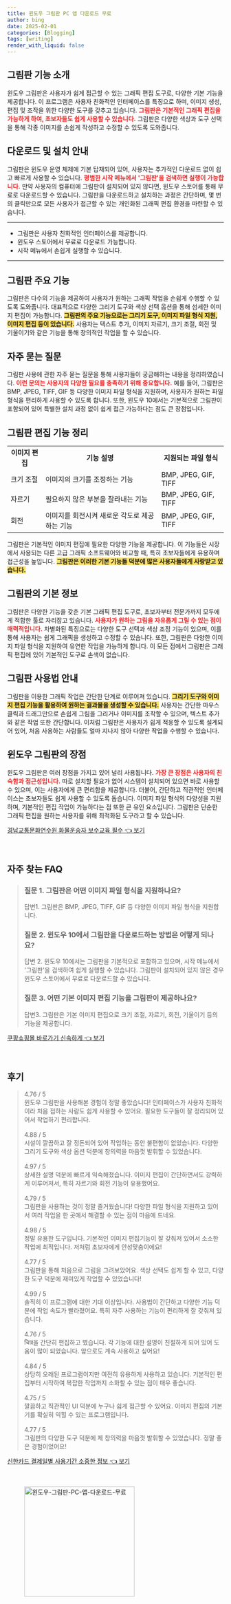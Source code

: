 ```yaml
---
title: 윈도우 그림판 PC 앱 다운로드 무료
author: bing
date: 2025-02-01
categories: [Blogging]
tags: [writing]
render_with_liquid: false
---
```



<h2 id='그림판_기능_소개'>그림판 기능 소개</h2>

<p>윈도우 그림판은 사용자가 쉽게 접근할 수 있는 그래픽 편집 도구로, 다양한 기본 기능을 제공합니다. 이 프로그램은 사용자 친화적인 인터페이스를 특징으로 하며, 이미지 생성, 편집 및 조작을 위한 다양한 도구를 갖추고 있습니다. <b><span style="color: #ee2323;">그림판은 기본적인 그래픽 편집을 가능하게 하여, 초보자들도 쉽게 사용할 수 있습니다.</span></b> 그림판은 다양한 색상과 도구 선택을 통해 각종 이미지를 손쉽게 작성하고 수정할 수 있도록 도와줍니다.</p>

<h2 id='다운로드_및_설치_안내'>다운로드 및 설치 안내</h2>

<p>그림판은 윈도우 운영 체제에 기본 탑재되어 있어, 사용자는 추가적인 다운로드 없이 쉽고 빠르게 사용할 수 있습니다. <b><span style="color: #ee2323;">평범한 시작 메뉴에서 '그림판'을 검색하면 실행이 가능합니다.</span></b> 만약 사용자의 컴퓨터에 그림판이 설치되어 있지 않다면, 윈도우 스토어를 통해 무료로 다운로드할 수 있습니다. 그림판을 다운로드하고 설치하는 과정은 간단하며, 몇 번의 클릭만으로 모든 사용자가 접근할 수 있는 개인화된 그래픽 편집 환경을 마련할 수 있습니다.</p>

<hr />

<ul>
    <li>그림판은 사용자 친화적인 인터페이스를 제공합니다.</li>
    <li>윈도우 스토어에서 무료로 다운로드 가능합니다.</li>
    <li>시작 메뉴에서 손쉽게 실행할 수 있습니다.</li>
</ul>

<hr />

<h2 id='그림판_주요_기능'>그림판 주요 기능</h2>

<p>그림판은 다수의 기능을 제공하여 사용자가 원하는 그래픽 작업을 손쉽게 수행할 수 있도록 도와줍니다. 대표적으로 다양한 그리기 도구와 색상 선택 옵션을 통해 섬세한 이미지 편집이 가능합니다. <b><span style="background-color: #ffe066;">그림판의 주요 기능으로는 그리기 도구, 이미지 파일 형식 지원, 이미지 편집 등이 있습니다.</span></b> 사용자는 텍스트 추가, 이미지 자르기, 크기 조절, 회전 및 기울이기와 같은 기능을 통해 창의적인 작업을 할 수 있습니다.</p>

<h2 id='자주_묻는_질문'>자주 묻는 질문</h2>

<p>그림판 사용에 관한 자주 묻는 질문을 통해 사용자들이 궁금해하는 내용을 정리하였습니다. <b><span style="color: #ee2323;">이런 문의는 사용자의 다양한 필요를 충족하기 위해 중요합니다.</span></b> 예를 들어, 그림판은 BMP, JPEG, TIFF, GIF 등 다양한 이미지 파일 형식을 지원하며, 사용자가 원하는 파일 형식을 편리하게 사용할 수 있도록 합니다. 또한, 윈도우 10에서는 기본적으로 그림판이 포함되어 있어 특별한 설치 과정 없이 쉽게 접근 가능하다는 점도 큰 장점입니다.</p>

<h2 id='그림판_편집_기능_정리'>그림판 편집 기능 정리</h2>

<table>
    <tr>
        <td style="text-align: center; height: 17px;"><b>이미지 편집</b></td>
        <td style="text-align: center; height: 17px;"><b>기능 설명</b></td>
        <td style="text-align: center; height: 17px;"><b>지원되는 파일 형식</b></td>
    </tr>
    <tr>
        <td>크기 조절</td>
        <td>이미지의 크기를 조정하는 기능</td>
        <td>BMP, JPEG, GIF, TIFF</td>
    </tr>
    <tr>
        <td>자르기</td>
        <td>필요하지 않은 부분을 잘라내는 기능</td>
        <td>BMP, JPEG, GIF, TIFF</td>
    </tr>
    <tr>
        <td>회전</td>
        <td>이미지를 회전시켜 새로운 각도로 제공하는 기능</td>
        <td>BMP, JPEG, GIF, TIFF</td>
    </tr>
</table>

<p>그림판은 기본적인 이미지 편집에 필요한 다양한 기능을 제공합니다. 이 기능들은 시장에서 사용되는 다른 고급 그래픽 소프트웨어와 비교할 때, 특히 초보자들에게 유용하며 접근성을 높입니다. <b><span style="background-color: #ffe066;">그림판은 이러한 기본 기능들 덕분에 많은 사용자들에게 사랑받고 있습니다.</span></b></p>

<h2 id='그림판의_기본_정보'>그림판의 기본 정보</h2>

<p>그림판은 다양한 기능을 갖춘 기본 그래픽 편집 도구로, 초보자부터 전문가까지 모두에게 적합한 툴로 자리잡고 있습니다. <b><span style="color: #ee2323;">사용자가 원하는 그림을 자유롭게 그릴 수 있는 점이 매력적입니다.</span></b> 차별화된 특징으로는 다양한 도구 선택과 색상 조정 기능이 있으며, 이를 통해 사용자는 쉽게 그래픽을 생성하고 수정할 수 있습니다. 또한, 그림판은 다양한 이미지 파일 형식을 지원하여 유연한 작업을 가능하게 합니다. 이 모든 점에서 그림판은 그래픽 편집에 있어 기본적인 도구로 손색이 없습니다.</p>

<h2 id='그림판_사용법_안내'>그림판 사용법 안내</h2>

<p>그림판을 이용한 그래픽 작업은 간단한 단계로 이루어져 있습니다. <b><span style="background-color: #ffe066;">그리기 도구와 이미지 편집 기능을 활용하여 원하는 결과물을 생성할 수 있습니다.</span></b> 사용자는 간단한 마우스 클릭과 드래그만으로 손쉽게 그림을 그리거나 이미지를 조작할 수 있으며, 텍스트 추가와 같은 작업 또한 간단합니다. 이처럼 그림판은 사용자가 쉽게 적응할 수 있도록 설계되어 있어, 처음 사용하는 사람들도 얼마 지나지 않아 다양한 작업을 수행할 수 있습니다.</p>

<h2 id='윈도우_그림판의_장점'>윈도우 그림판의 장점</h2>

<p>윈도우 그림판은 여러 장점을 가지고 있어 널리 사용됩니다. <b><span style="color: #ee2323;">가장 큰 장점은 사용자의 친숙함과 접근성입니다.</span></b> 따로 설치할 필요가 없어 시스템이 설치되어 있으면 바로 사용할 수 있으며, 이는 사용자에게 큰 편리함을 제공합니다. 더불어, 간단하고 직관적인 인터페이스는 초보자들도 쉽게 사용할 수 있도록 돕습니다. 이미지 파일 형식의 다양성을 지원하며, 기본적인 편집 작업이 가능하다는 점 또한 큰 유인 요소입니다. 그림판은 단순한 그래픽 편집을 원하는 사용자를 위해 최적화된 도구라고 할 수 있습니다.</p>


<p><a class="click-button" title="경남교통문화연수원 화물운송자 보수교육 필수" href="https://24nara.github.io/posts/%EA%B2%BD%EB%82%A8%EA%B5%90%ED%86%B5%EB%AC%B8%ED%99%94%EC%97%B0%EC%88%98%EC%9B%90-%ED%99%94%EB%AC%BC%EC%9A%B4%EC%86%A1%EC%9E%90-%EB%B3%B4%EC%88%98%EA%B5%90%EC%9C%A1-%ED%95%84%EC%88%98/" rel="dofollow">경남교통문화연수원 화물운송자 보수교육 필수 👈 보기</a></p><br>
<h2 id='자주_찾는_FAQ'>자주 찾는 FAQ</h2>
<div itemscope="" itemtype="https://schema.org/FAQPage"> 
<blockquote> 
<div itemscope="" itemprop="mainEntity" itemtype="https://schema.org/Question"> 
<h3 itemprop="name">질문 1. 그림판은 어떤 이미지 파일 형식을 지원하나요?</h3> 
<div itemscope="" itemprop="acceptedAnswer" itemtype="https://schema.org/Answer"> 
<span itemprop="text"> 
<p>답변1. 그림판은 BMP, JPEG, TIFF, GIF 등 다양한 이미지 파일 형식을 지원합니다.</p> 
</span> 
</div> 
</div> 
<div itemscope="" itemprop="mainEntity" itemtype="https://schema.org/Question"> 
<h3 itemprop="name">질문 2. 윈도우 10에서 그림판을 다운로드하는 방법은 어떻게 되나요?</h3> 
<div itemscope="" itemprop="acceptedAnswer" itemtype="https://schema.org/Answer"> 
<span itemprop="text"> 
<p>답변 2. 윈도우 10에서는 그림판을 기본적으로 포함하고 있으며, 시작 메뉴에서 '그림판'을 검색하여 쉽게 실행할 수 있습니다. 그림판이 설치되어 있지 않은 경우 윈도우 스토어에서 무료로 다운로드할 수 있습니다.</p> 
</span> 
</div> 
</div> 
<div itemscope="" itemprop="mainEntity" itemtype="https://schema.org/Question"> 
<h3 itemprop="name">질문 3. 어떤 기본 이미지 편집 기능을 그림판이 제공하나요?</h3> 
<div itemscope="" itemprop="acceptedAnswer" itemtype="https://schema.org/Answer"> 
<span itemprop="text"> 
<p>답변3. 그림판은 기본 이미지 편집으로 크기 조절, 자르기, 회전, 기울이기 등의 기능을 제공합니다.</p> 
</span> 
</div> 
</div> 
</blockquote> 
</div>
<p><a class="click-button" title="쿠팡쇼핑몰 바로가기 신속하게" href="https://24nara.github.io/posts/%EC%BF%A0%ED%8C%A1%EC%87%BC%ED%95%91%EB%AA%B0-%EB%B0%94%EB%A1%9C%EA%B0%80%EA%B8%B0-%EC%8B%A0%EC%86%8D%ED%95%98%EA%B2%8C/" rel="dofollow">쿠팡쇼핑몰 바로가기 신속하게 👈 보기</a></p><br>
<h2 id='후기'>후기</h2>
<div itemscope itemtype="https://schema.org/Product">
  <blockquote>
  <div itemprop="review" itemscope itemtype="https://schema.org/Review">
      <div itemprop="reviewRating" itemscope itemtype="https://schema.org/Rating"> <span itemprop="ratingValue">4.76</span> / <span itemprop="bestRating">5</span> </div>
      <span itemprop="reviewBody">윈도우 그림판을 사용해본 경험이 정말 좋았습니다! 인터페이스가 사용자 친화적이라 처음 접하는 사람도 쉽게 사용할 수 있어요. 필요한 도구들이 잘 정리되어 있어서 작업하기 편리합니다.</span>
  </div>
  <br>
  <div itemprop="review" itemscope itemtype="https://schema.org/Review">
      <div itemprop="reviewRating" itemscope itemtype="https://schema.org/Rating"> <span itemprop="ratingValue">4.88</span> / <span itemprop="bestRating">5</span> </div>
      <span itemprop="reviewBody">시설이 깔끔하고 잘 정돈되어 있어 작업하는 동안 불편함이 없었습니다. 다양한 그리기 도구와 색상 옵션 덕분에 창의력을 마음껏 발휘할 수 있었습니다.</span>
  </div>
  <br>
  <div itemprop="review" itemscope itemtype="https://schema.org/Review">
      <div itemprop="reviewRating" itemscope itemtype="https://schema.org/Rating"> <span itemprop="ratingValue">4.97</span> / <span itemprop="bestRating">5</span> </div>
      <span itemprop="reviewBody">상세한 설명 덕분에 빠르게 익숙해졌습니다. 이미지 편집이 간단하면서도 강력하게 이루어져서, 특히 자르기와 회전 기능이 유용했어요.</span>
  </div>
  <br>
  <div itemprop="review" itemscope itemtype="https://schema.org/Review">
      <div itemprop="reviewRating" itemscope itemtype="https://schema.org/Rating"> <span itemprop="ratingValue">4.79</span> / <span itemprop="bestRating">5</span> </div>
      <span itemprop="reviewBody">그림판을 사용하는 것이 정말 즐거웠습니다! 다양한 파일 형식을 지원하고 있어서 여러 작업을 한 곳에서 해결할 수 있는 점이 마음에 드네요.</span>
  </div>
  <br>
  <div itemprop="review" itemscope itemtype="https://schema.org/Review">
      <div itemprop="reviewRating" itemscope itemtype="https://schema.org/Rating"> <span itemprop="ratingValue">4.98</span> / <span itemprop="bestRating">5</span> </div>
      <span itemprop="reviewBody">정말 유용한 도구입니다. 기본적인 이미지 편집기능이 잘 갖춰져 있어서 소소한 작업에 최적입니다. 저처럼 초보자에게 안성맞춤이에요!</span>
  </div>
  <br>
  <div itemprop="review" itemscope itemtype="https://schema.org/Review">
      <div itemprop="reviewRating" itemscope itemtype="https://schema.org/Rating"> <span itemprop="ratingValue">4.77</span> / <span itemprop="bestRating">5</span> </div>
      <span itemprop="reviewBody">그림판을 통해 처음으로 그림을 그려보았어요. 색상 선택도 쉽게 할 수 있고, 다양한 도구 덕분에 재미있게 작업할 수 있었습니다!</span>
  </div>
  <br>
  <div itemprop="review" itemscope itemtype="https://schema.org/Review">
      <div itemprop="reviewRating" itemscope itemtype="https://schema.org/Rating"> <span itemprop="ratingValue">4.99</span> / <span itemprop="bestRating">5</span> </div>
      <span itemprop="reviewBody">솔직히 이 프로그램에 대한 기대 이상입니다. 사용법이 간단하고 다양한 기능 덕분에 작업 속도가 빨라졌어요. 특히 자주 사용하는 기능이 편리하게 잘 갖춰져 있습니다.</span>
  </div>
  <br>
  <div itemprop="review" itemscope itemtype="https://schema.org/Review">
      <div itemprop="reviewRating" itemscope itemtype="https://schema.org/Rating"> <span itemprop="ratingValue">4.76</span> / <span itemprop="bestRating">5</span> </div>
      <span itemprop="reviewBody">चित्र을 간단히 편집하고 볐습니다. 각 기능에 대한 설명이 친절하게 되어 있어 도움이 많이 되었습니다. 앞으로도 계속 사용하고 싶어요!</span>
  </div>
  <br>
  <div itemprop="review" itemscope itemtype="https://schema.org/Review">
      <div itemprop="reviewRating" itemscope itemtype="https://schema.org/Rating"> <span itemprop="ratingValue">4.84</span> / <span itemprop="bestRating">5</span> </div>
      <span itemprop="reviewBody">상당히 오래된 프로그램이지만 여전히 유용하게 사용하고 있습니다. 기본적인 편집부터 시작하여 복잡한 작업까지 소화할 수 있는 점이 매우 좋습니다.</span>
  </div>
  <br>
  <div itemprop="review" itemscope itemtype="https://schema.org/Review">
      <div itemprop="reviewRating" itemscope itemtype="https://schema.org/Rating"> <span itemprop="ratingValue">4.75</span> / <span itemprop="bestRating">5</span> </div>
      <span itemprop="reviewBody">깔끔하고 직관적인 UI 덕분에 누구나 쉽게 접근할 수 있어요. 이미지 편집의 기본기를 확실히 익힐 수 있는 프로그램입니다.</span>
  </div>
  <br>
  <div itemprop="review" itemscope itemtype="https://schema.org/Review">
      <div itemprop="reviewRating" itemscope itemtype="https://schema.org/Rating"> <span itemprop="ratingValue">4.77</span> / <span itemprop="bestRating">5</span> </div>
      <span itemprop="reviewBody">그림판의 다양한 도구 덕분에 제 창의력을 마음껏 발휘할 수 있었습니다. 정말 좋은 경험이었어요!</span>
  </div>
  </blockquote>
</div>
<p><a class="click-button" title="신한카드 결제일별 사용기간 소중한 정보" href="https://24nara.github.io/posts/%EC%8B%A0%ED%95%9C%EC%B9%B4%EB%93%9C-%EA%B2%B0%EC%A0%9C%EC%9D%BC%EB%B3%84-%EC%82%AC%EC%9A%A9%EA%B8%B0%EA%B0%84-%EC%86%8C%EC%A4%91%ED%95%9C-%EC%A0%95%EB%B3%B4/" rel="dofollow">신한카드 결제일별 사용기간 소중한 정보 👈 보기</a></p><br>
<figure class="image"><img src="https://24nara.github.io/assets/img/thumbnail/윈도우-그림판-PC-앱-다운로드-무료.webp" alt="윈도우-그림판-PC-앱-다운로드-무료" width="256" height="256"></figure>